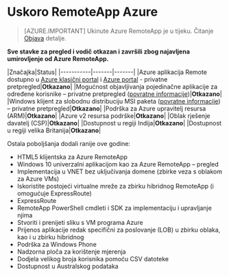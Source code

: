 <properties
    pageTitle="Uskoro Azure RemoteApp | Microsoft Azure"
    description="Naučite dostupnosti nove značajke za Azure RemoteApp"
    services="remoteapp"
    documentationCenter=""
    authors="lizap"
    manager="mbaldwin" />

<tags
    ms.service="remoteapp"
    ms.workload="compute"
    ms.tgt_pltfrm="NA"
    ms.devlang="NA"
    ms.topic="article"
    ms.date="09/19/2016"
    ms.author="elizapo" />

# <a name="whats-coming-in-azure-remoteapp"></a>Uskoro RemoteApp Azure

> [AZURE.IMPORTANT]
> Ukinute Azure RemoteApp je u tijeku. Čitanje [Objava](https://go.microsoft.com/fwlink/?linkid=821148) detalje.

**Sve stavke za pregled i vodič otkazan i završili zbog najavljena umirovljenje od Azure RemoteApp.**

|Značajka|Status|
|-----------|-------|-------|
|Azure aplikacija Remote dostupno u [Azure klasični portal](http://manage.windowsazure.com) i [Azure portal](https://portal.azure.com) - privatne pretpregled|**Otkazano**|
|Mogućnost objavljivanja pojedinačne aplikacije za određene korisnike – privatne pretpregled ([povratne informacije](https://feedback.azure.com/forums/247748-azure-remoteapp/suggestions/6067043-allow-the-ability-to-publish-specific-apps-to-spec/))|**Otkazano**|
|Windows klijent za slobodnu distribuciju MSI paketa ([povratne informacije](https://feedback.azure.com/forums/247748-azure-remoteapp/suggestions/6627191-client-deployment-provide-an-msi-package-to-allo/)) – privatne pretpregled|**Otkazano**|
|Podrška za Azure upravitelj resursa (ARM)|**Otkazano**|
|Azure v2 resursa podrške|**Otkazano**|
|Oblak rješenje davatelj (CSP)|**Otkazano**|
|Dostupnost u regiji Indija|**Otkazano**|
|Dostupnost u regiji velika Britanija|**Otkazano**|


Ostala poboljšanja dodali ranije ove godine:

- HTML5 klijentska za Azure RemoteApp
- Windows 10 univerzalni aplikacijom kao za Azure RemoteApp – pregled
- Implementacija u VNET bez uključivanja domene (zbirke veza s oblakom za Azure VMs)
- Iskoristite postojeći virtualne mreže za zbirku hibridnog RemoteApp (i omogućuje ExpressRoute)
- ExpressRoute
- RemoteApp PowerShell cmdleti i SDK za implementaciju i upravljanje njima
- Stvoriti i prenijeti sliku s VM programa Azure
- Prijenos aplikacije redak specifični za poslovanje (LOB) u zbirku oblaka, kao i u zbirku hibridnog
- Podrška za Windows Phone
- Nadzorna ploča za korištenje mjerenja
- Dodjela velikog broja korisnika pomoću CSV datoteke
- Dostupnost u Australskog podataka
 